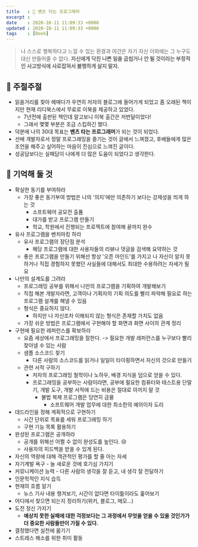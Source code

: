 ```yaml
---
title   : 🚗 벤츠 타는 프로그래머 
excerpt : 
date    : 2020-10-11 11:09:33 +0900
updated : 2020-10-11 11:09:33 +0900
tags    : [Book]
---
```


> 나 스스로 행복하다고 느낄 수 있는 환경과 여건은 자기 자신 이외에는 그 누구도 대신 만들어줄 수 없다.  **자신에게 닥친 나쁜 일을 곱씹거나 안 될 것이라는 부정적인 사고방식에 사로잡혀서 불행하게 살지 말자.**   


## 💬 주절주절

- 읽을거리를 찾아 헤매다가 우연히 저자의 블로그에 들어가게 되었고 좀 오래된 책이지만 현재 리디북스에서 무료로 이북을 제공하고 있었다.
    - 7년전에 출판된 책인데 알고보니 이북 출간은 저번달이었다!
    - 그래서 몇몇 부분은 조금 스킵하긴 했다.
- 덕분에 나의 30대 목표는 **벤츠 타는 프로그래머**가 되는 것이 되었다.
- 선배 개발자로서 정말 프로그래밍을 즐기는 것이 글에서 느껴졌고, 후배들에게 많은 조언을 해주고 싶어하는 마음이 진심으로 느껴진 글이다.
- 성공담보다는 실패담이 나에게 더 많은 도움이 되었다고 생각한다.


## 🧠 기억해 둘 것
- 확실한 동기를 부여하라
    - 가장 좋은 동기부여 방법은 나의 '의지'에만 의존하기 보다는 강제성을 띄게 하는 것
        - 소프트웨어 공모전 출품
        - 대가를 받고 프로그램 만들기
        - 학교, 학원에서 진행되는 프로젝트에 참여해 끝까지 완수
- 유사 프로그램을 벤치마킹 하라
    - 유사 프로그램의 장단점 분석
        - 해당 프로그램에 대한 사용자들의 리뷰나 댓글을 검색해 요약하는 것
    - 좋은 프로그램을 만들기 위해선 항상 '오픈 마인드'를 가지고 나 자신이 알지 못하거나 직접 경험하지 못했던 사실들에 대해서도 최대한 수용하려는 자세가 필요
- 나만의 설계도를 그려라
    - 프로그래밍 공부를 위해서 나만의 프로그램을 기획하여 개발해보기
    - 직접 해본 개발자라면, 고객이나 기획자의 기획 의도를 빨리 파악해 필요로 하는 프로그램 설계를 해낼 수 있음
    - 형식은 중요하지 않다.
        - 하지만 나 자신조차 이해되지 않는 형식은 존재할 가치도 없음
    - 가장 쉬운 방법은 프로그램에서 구현해야 할 화면과 화면 사이의 관계 정리
- 구현에 필요한 레퍼런스를 확보하라
    - 요즘 세상에서 프로그래밍을 잘한다. -> 필요한 개발 레퍼런스를 누구보다 빨리 찾아낼 수 있는 사람
    - 샘플 소스코드 찾기
        - 다른 사람의 소스코드를 읽거나 일일이 타이핑하면서 자신의 것으로 만들기
    - 관련 서적 구하기
        - 저자의 프로그래밍 철학이나 노하우, 배경 지식을 덤으로 얻을 수 있다.
        - 프로그래밍을 공부하는 사람이라면, 공부에 필요한 컴퓨터와 테스트용 단말기, 개발 도구, 개발 서적에 드는 비용은 절대로 아끼지 말 것
            - 불법 복제 프로그램은 당연히 금물
                - 소프트웨어 개발 업무에 대한 최소한의 예의이자 도리
- 데드라인을 정해 계획적으로 구현하기
    - 시간 단위로 목표를 세워 프로그래밍 하기
    - 구현 기능 목록 활용하기
- 완성된 프로그램은 공개하라
    - 공개를 위해선 어쩔 수 없이 완성도를 높인다. 😢
    - 사용자의 피드백을 받을 수 있게 된다.
- 자신의 역량에 대해 객관적인 평가를 할 줄 아는 자세
- 자기계발 욕구 - 늘 새로운 것에 호기심 가지기
- 커뮤니케이션 능력 - 다른 사람의 생각을 잘 듣고, 내 생각 잘 전달하기
- 인문학적인 지식 습득
- 현재의 흐름 알기
    - 뉴스 기사 내용 챙겨보기, 시간이 없다면 타이틀이라도 훑어보기
- 어디에서 찾으면 되는지 정리하기(위키, 블로그, 메모...)
- 도전 정신 가지기
    - **예상치 못한 실패에 대한 걱정보다는 그 과정에서 무엇을 얻을 수 있을 것인가가 더 중요한 사람들만이 가질 수 있다.**
- 결정했다면 실천에 옮기기
- 스트레스 해소를 위한 취미 활동